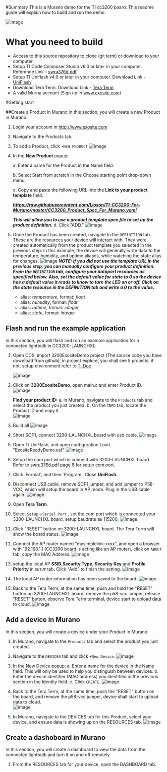 #Summary
This is a Murano demo for the TI cc3200 board. This readme guide will explain how to build and run the demo.

![image](assets/cc3200lp.png)

# What you need to build

* Access to this source repository to clone (git term) or download to your computer.
* Setup TI Code Composer Studio v6.0 or later in your computer. Reference Link - [swru376d.pdf]( http://www.ti.com/lit/ug/swru376d/swru376d.pdf)
* Setup TI Uniflash v4.0 or later in your computer. Download Link - [UniFlash](http://www.ti.com/tool/UNIFLASH?keyMatch=cc3200%20uniflash&tisearch=Search-EN-Everything)
* Download Tera Term. Download Link - [Tera Term](http://download.cnet.com/Tera-Term/3000-20432_4-75766675.html)
* A valid Murna account (Sign up in www.exosite.com)

#Getting start

##Create a Product in Murano
In this section, you will create a new Product in Murano.  

1. Login your account in <http://www.exosite.com>
2. Navigate to the Products tab.
3. To add a Product, click `+NEW PRODUCT`
![image](assets/thingdev_5.png)
4. In the **New Product** popup:  

	a. Enter a name for the Product in the Name field.  
    
	b. Select Start from scratch in the Choose starting point drop-down menu.  
    
	c. Copy and paste the following URL into the **Link to your product template** field.  
    
	***https://raw.githubusercontent.com/Lioson/TI-CC3200-For-Murano/master/CC3200_Product_Spec_For_Murano.yaml***
	
    ***This will allow you to use a product template spec file to set up the product definition.***
	d. Click "ADD."
	![image](assets/thingdev_6.png)

5. Once the Product has been created, navigate to the `DEFINITION` tab.
	These are the resources your device will interact with. They were created automatically from the product template you selected in the previous step. In this example, the device will generally write data to the temperature, humidity, and uptime aliases, while watching the state alias for changes.
![image](assets/thingdev_7.png)
***NOTE: If you did not use the template URL in the previous step, you can manually configure your product definition. From the `DEFINITION` tab, configure your dataport resources as specified below. Also, set the default value for state to 0 so the device has a default value it reads to know to turn the LED on or off. Click on the state resource in the DEFINITION tab and write a 0 to the value.***  

	* alias: _temperature_, format: _float_
	* alias: _humidity_, format: _float_
	* alias: _uptime_, format: _integer_
	* alias: _state_, format: _integer_

## Flash and run the example application

In this section, you will flash and run an example application for a connected lightbulb in CC3200-LAUNCHXL.

1. Open CCS, import 3200ExositeDemo project (The source code you have download from github), in project explore, you shall see 5 projects, if not, setup environment refer to [TI Doc](http://www.ti.com/lit/ug/swru376d/swru376d.pdf)

	![image](assets/thingdev_8.png)
	
2. Click on **3200ExositeDemo**, open main.c and enter Product ID.	
	![image](assets/thingdev_9.png)
	
    **Find your product ID:**
	a. In Murano, navigate to the `Products` tab and select the product you just created.
	b. On the `INFO` tab, locate the Product ID and copy it.    
	![image](assets/thingdev_10.png)
	
3. Build all
	![image](assets/thingdev_11.png)

4. Short SOP1, connect 3200-LAUNCHXL board with usb cable.
	![image](assets/thingdev_12.png)

5. Open TI UniFlash, and open configuration.Load "ExositeReadyDemo.usf"
	![image](assets/thingdev_13.png)

6. Setup the com port which is connect with 3200-LAUNCHXL board. Refer to [swru376d.pdf](http://www.ti.com/lit/ug/swru376d/swru376d.pdf) page 6 for setup com port.

7. Click 'Format', and then 'Program'. Close **UniFlash**.

8. Disconnect USB cable, remove SOP1 jumper, and add jumper to P58-VCC, which will setup the board in AP mode. Plug in the USB cable again.
![image](assets/thingdev_14.png)

9. Open **Tera Term**.

10. Select `Setup`->`Serial Port` , set the com port which is connected your 3200-LAUNCHXL board, setup baudrate as 115200.
![image](assets/thingdev_15.png)

11. Click "RESET" button on 3200-LAUNCHXL board. The Tera Term will show the board status.
![image](assets/thingdev_16.png)

12. Connect the AP router named "mysimplelink-xxxx", and open a browser with 192.168.1.1 (CC3200 board is acting like an AP router), click on `ABOUT` tab, copy the MAC Address.
![image](assets/thingdev_17.png)

13. setup the local AP **SSID**,**Security Type**, **Security Key** and **Profile Priority** in `SETUP` tab. Click "Add" to finish the setting.
![image](assets/thingdev_18.png)

14. The local AP router information has been saved to the board.
![image](assets/thingdev_19.png)

15. Back to the Tera Term, at the same time, push and hold the "RESET" button on 3200-LAUNCHXL board, remove the p58-vcc jumper, release "RESET" button, observe Tera Term terminal, device start to upload data to cloud.
![image](assets/thingdev_20.png)

## Add a device in Murano
In this section, you will create a device under your Product in Murano.

1. In Murano, navigate to the `Products` tab and select the product you just created.

2. Navigate to the `DEVICES` tab and click `+New Device`.
![image](assets/thingdev_21.png)
	
3. In the New Device popup:
	a. Enter a name for the device in the Name field. This will only be used to help you distinguish between devices.
	b. Enter the device identifier (MAC address) you identified in the previous section in the Identity field.
	c. Click `CREATE`.
		![image](assets/thingdev_22.png)

4. Back to the Tera Term, at the same time, push the "RESET" button on the board, and remove the p58-vcc jumper, device shall start to upload data to cloud.		
![image](assets/thingdev_23.png)

5. In Murano, navigate to the DEVICES tab for this Product, select your device, and ensure data is showing up on the RESOURCES tab.
![image](assets/thingdev_24.png)

## Create a dashoboard in Murano
In this section, you will create a dashboard to view the data from the connected lightbulb and turn it on and off remotely.

1. From the RESOURCES tab for your device, open the DASHBOARD tab.
